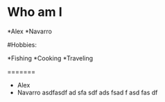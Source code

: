 # Who am I

*Alex
*Navarro

#Hobbies:

*Fishing
*Cooking
*Traveling

=======
* Alex
* Navarro
asdfasdf
ad
sfa
sdf
ads
fsad
f
asd
fas
df

